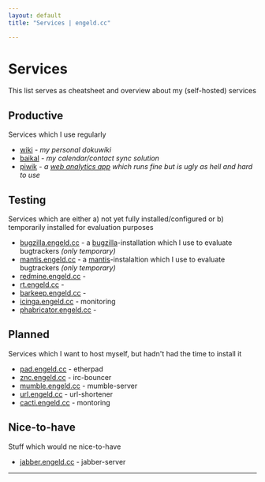```yaml
---
layout: default
title: "Services | engeld.cc"

---
```

# Services

This list serves as cheatsheet and overview about my (self-hosted) services

## Productive
Services which I use regularly

 - [wiki][] - *my personal dokuwiki*
 - [baikal][] - *my calendar/contact sync solution*
 - [piwik][] - *a [web analytics app](http://piwik.org/) which runs fine but is ugly as hell and hard to use*

## Testing
Services which are either a) not yet fully installed/configured or b) temporarily installed for evaluation purposes

 - [bugzilla.engeld.cc][bugzilla] - a [bugzilla](http://www.bugzilla.org/)-installation which I use to evaluate bugtrackers *(only temporary)*
 - [mantis.engeld.cc][mantis] - a [mantis](http://www.mantisbt.org/)-instalaltion which I use to evaluate bugtrackers *(only temporary)*
 - [redmine.engeld.cc][redmine] - 
 - [rt.engeld.cc][rt] - 
 - [barkeep.engeld.cc][barkeep] - 
 - [icinga.engeld.cc][icinga] - monitoring
 - [phabricator.engeld.cc][phabricator] - 

## Planned
Services which I want to host myself, but hadn't had the time to install it

 - [pad.engeld.cc][pad] - etherpad
 - [znc.engeld.cc][znc] - irc-bouncer
 - [mumble.engeld.cc][mumble] - mumble-server
 - [url.engeld.cc][url] - url-shortener
 - [cacti.engeld.cc][cacti] - montoring

## Nice-to-have
Stuff which would ne nice-to-have


 - [jabber.engeld.cc][jabber] - jabber-server


---

[wiki]:         https://wiki.engeld.cc/doku.php
[piwik]:        https://piwik.engeld.cc/
[baikal]:       https://dav.engeld.cc

[bugzilla]:     https://bugzilla.engeld.cc/
[mantis]:       https://mantis.engeld.cc
[redmine]:      https://redmine.engeld.cc
[rt]:           https://rt.engeld.cc
[barkeep]:      https://barkeep.engeld.cc
[icinga]:       https://icinga.engeld.cc
[phabricator]:  https://phabricator.engeld.cc

[pad]:          https://pad.engeld.cc
[znc]:          https://znc.engeld.cc
[mumble]:       https://mumble.engeld.cc
[jabber]:       https://jabber.engeld.cc
[url]:          https://url.engeld.cc
[cacti]:        https://cacti.engeld.cc
